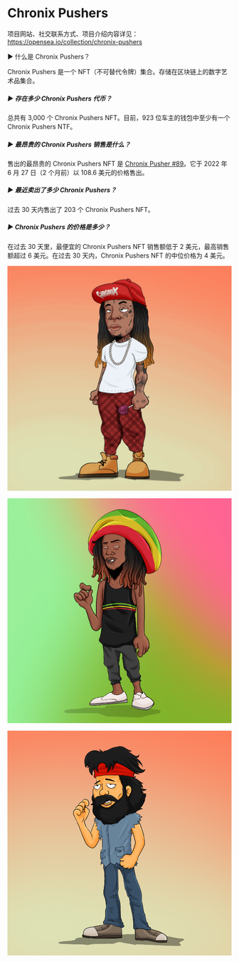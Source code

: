 # Chronix Pushers

项目网站、社交联系方式、项目介绍内容详见：https://opensea.io/collection/chronix-pushers

 ▶ 什么是 Chronix Pushers？

Chronix Pushers 是一个 NFT（不可替代令牌）集合。存储在区块链上的数字艺术品集合。

##### ▶ 存在多少 Chronix Pushers 代币？

总共有 3,000 个 Chronix Pushers NFT。目前，923 位车主的钱包中至少有一个 Chronix Pushers NTF。

##### ▶ 最昂贵的 Chronix Pushers 销售是什么？

售出的最昂贵的 Chronix Pushers NFT 是 [Chronix Pusher #89](https://www.nft-stats.com/asset/0x0efa2b0942228559d580f543d2778d9098e4cc40/89)。它于 2022 年 6 月 27 日（2 个月前）以 108.6 美元的价格售出。

##### ▶ 最近卖出了多少 Chronix Pushers？

过去 30 天内售出了 203 个 Chronix Pushers NFT。

##### ▶ Chronix Pushers 的价格是多少？

在过去 30 天里，最便宜的 Chronix Pushers NFT 销售额低于 2 美元，最高销售额超过 6 美元。在过去 30 天内，Chronix Pushers NFT 的中位价格为 4 美元。



![nft](01.png)

![nft](02.png)



![nft](03.png)
